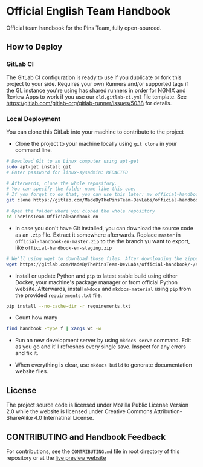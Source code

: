 # Official English Team Handbook

Official team handbook for the Pins Team, fully open-sourced.

## How to Deploy

### GitLab CI
The GitLab CI configuration is ready to use if you duplicate or fork this project to your side. Requires your own Runners and/or supported tags if the GL instance you're using has shared runners in order for NGNIX and Review Apps to work if you use our `old.gitlab-ci.yml` file template. See https://gitlab.com/gitlab-org/gitlab-runner/issues/5038 for details.

### Local Deployment
You can clone this GitLab into your machine to contribute to the project

* Clone the project to your machine locally using `git clone` in your command line.

```bash
# Download Git to an Linux computer using apt-get
sudo apt-get install git
# Enter password for linux-sysadmin: REDACTED

# Afterwards, clone the whole repository.
# You can specify the folder name like this one.
# If you forget to do that, you can use this later: mv official-handbook-en ThePinsTeam-OfficialHandbook-en
git clone https://gitlab.com/MadeByThePinsTeam-DevLabs/official-handbook-en.git ThePinsTeam-OfficialHandbook-en

# Open the folder where you cloned the whole repository
cd ThePinsTeam-OfficialHandbook-en
```

* In case you don't have Git installed, you can download the source code as an `.zip` file. Extract it somewhere afterwards. Replace `master` in `official-handbook-en-master.zip` to the the branch yu want to export, like `official-handbook-en-staging.zip`

```bash
# We'll using wget to download those files. After downloading the zipped files, we'll unzip it.
wget https://gitlab.com/MadeByThePinsTeam-DevLabs/official-handbook/-/archive/staging/official-handbook-staging.zip | unzip -l "official-handbook-staging.zip"
```

* Install or update Python and `pip` to latest stable build using either Docker, your machine's package manager or from official Python website. Afterwards, install `mkdocs` and `mkdocs-material` using `pip` from the provided `requirements.txt` file.

```bash
pip install --no-cache-dir -r requirements.txt
```

* Count how many

```bash
find handbook -type f | xargs wc -w
```

* Run an new development server by using `mkdocs serve` command. Edit as you go and it'll refreshes every single save. Inspect for any errors and fix it.

* When everything is clear, use `mkdocs build` to generate documentation website files.

## License
The project source code is licensed under Mozilla Public License Version 2.0 while the website is licensed under Creative Commons Attribution-ShareAlike 4.0 Internatinal License.

## CONTRIBUTING and Handbook Feedback
For contributions, see the `CONTRIBUTING.md` file in root directory of this repository or at the [live preview website]

[live preview website]: https://en.handbooksbythepins.cf/about/CONTRIBUTING
